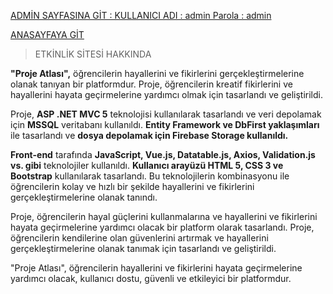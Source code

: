 [ADMİN SAYFASINA GİT : KULLANICI ADI : admin   Parola : admin ](http://trial.ferhatcengiz.com/AdminLogin/Login)

[ANASAYFAYA GİT](http://trial.ferhatcengiz.com)

>ETKİNLİK SİTESİ HAKKINDA 
>
**"Proje Atlası",** öğrencilerin hayallerini ve fikirlerini gerçekleştirmelerine olanak tanıyan bir platformdur. Proje, öğrencilerin kreatif fikirlerini ve hayallerini hayata geçirmelerine yardımcı olmak için tasarlandı ve geliştirildi.

Proje, **ASP .NET MVC 5** teknolojisi kullanılarak tasarlandı ve veri depolamak için **MSSQL** veritabanı kullanıldı. **Entity Framework ve DbFirst yaklaşımları** ile tasarlandı ve **dosya depolamak için Firebase Storage kullanıldı.**

**Front-end** tarafında **JavaScript, Vue.js, Datatable.js, Axios, Validation.js vs. gibi** teknolojiler kullanıldı. **Kullanıcı arayüzü HTML 5, CSS 3 ve Bootstrap** kullanılarak tasarlandı. Bu teknolojilerin kombinasyonu ile öğrencilerin kolay ve hızlı bir şekilde hayallerini ve fikirlerini gerçekleştirmelerine olanak tanındı.

Proje, öğrencilerin hayal güçlerini kullanmalarına ve hayallerini ve fikirlerini hayata geçirmelerine yardımcı olacak bir platform olarak tasarlandı. Proje, öğrencilerin kendilerine olan güvenlerini artırmak ve hayallerini gerçekleştirmelerine olanak tanımak için tasarlandı ve geliştirildi.

"Proje Atlası", öğrencilerin hayallerini ve fikirlerini hayata geçirmelerine yardımcı olacak, kullanıcı dostu, güvenli ve etkileyici bir platformdur.
